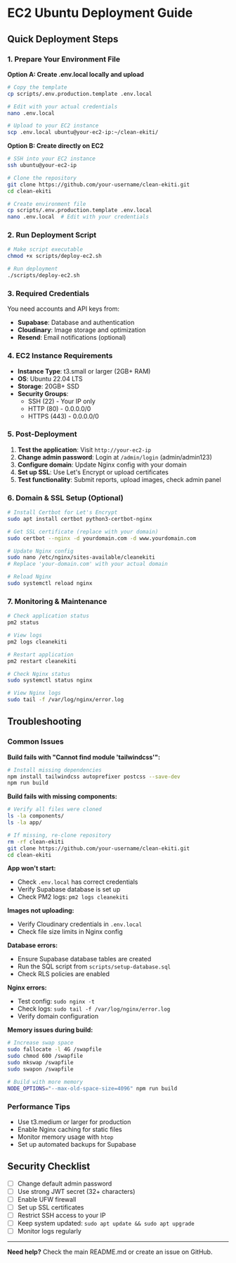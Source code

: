 # EC2 Ubuntu Deployment Guide

## Quick Deployment Steps

### 1. Prepare Your Environment File

**Option A: Create .env.local locally and upload**
```bash
# Copy the template
cp scripts/.env.production.template .env.local

# Edit with your actual credentials
nano .env.local

# Upload to your EC2 instance
scp .env.local ubuntu@your-ec2-ip:~/clean-ekiti/
```

**Option B: Create directly on EC2**
```bash
# SSH into your EC2 instance
ssh ubuntu@your-ec2-ip

# Clone the repository
git clone https://github.com/your-username/clean-ekiti.git
cd clean-ekiti

# Create environment file
cp scripts/.env.production.template .env.local
nano .env.local  # Edit with your credentials
```

### 2. Run Deployment Script
```bash
# Make script executable
chmod +x scripts/deploy-ec2.sh

# Run deployment
./scripts/deploy-ec2.sh
```

### 3. Required Credentials

You need accounts and API keys from:

- **Supabase**: Database and authentication
- **Cloudinary**: Image storage and optimization  
- **Resend**: Email notifications (optional)

### 4. EC2 Instance Requirements

- **Instance Type**: t3.small or larger (2GB+ RAM)
- **OS**: Ubuntu 22.04 LTS
- **Storage**: 20GB+ SSD
- **Security Groups**: 
  - SSH (22) - Your IP only
  - HTTP (80) - 0.0.0.0/0
  - HTTPS (443) - 0.0.0.0/0

### 5. Post-Deployment

1. **Test the application**: Visit `http://your-ec2-ip`
2. **Change admin password**: Login at `/admin/login` (admin/admin123)
3. **Configure domain**: Update Nginx config with your domain
4. **Set up SSL**: Use Let's Encrypt or upload certificates
5. **Test functionality**: Submit reports, upload images, check admin panel

### 6. Domain & SSL Setup (Optional)

```bash
# Install Certbot for Let's Encrypt
sudo apt install certbot python3-certbot-nginx

# Get SSL certificate (replace with your domain)
sudo certbot --nginx -d yourdomain.com -d www.yourdomain.com

# Update Nginx config
sudo nano /etc/nginx/sites-available/cleanekiti
# Replace 'your-domain.com' with your actual domain

# Reload Nginx
sudo systemctl reload nginx
```

### 7. Monitoring & Maintenance

```bash
# Check application status
pm2 status

# View logs
pm2 logs cleanekiti

# Restart application
pm2 restart cleanekiti

# Check Nginx status
sudo systemctl status nginx

# View Nginx logs
sudo tail -f /var/log/nginx/error.log
```

## Troubleshooting

### Common Issues

**Build fails with "Cannot find module 'tailwindcss'":**
```bash
# Install missing dependencies
npm install tailwindcss autoprefixer postcss --save-dev
npm run build
```

**Build fails with missing components:**
```bash
# Verify all files were cloned
ls -la components/
ls -la app/

# If missing, re-clone repository
rm -rf clean-ekiti
git clone https://github.com/your-username/clean-ekiti.git
cd clean-ekiti
```

**App won't start:**
- Check `.env.local` has correct credentials
- Verify Supabase database is set up
- Check PM2 logs: `pm2 logs cleanekiti`

**Images not uploading:**
- Verify Cloudinary credentials in `.env.local`
- Check file size limits in Nginx config

**Database errors:**
- Ensure Supabase database tables are created
- Run the SQL script from `scripts/setup-database.sql`
- Check RLS policies are enabled

**Nginx errors:**
- Test config: `sudo nginx -t`
- Check logs: `sudo tail -f /var/log/nginx/error.log`
- Verify domain configuration

**Memory issues during build:**
```bash
# Increase swap space
sudo fallocate -l 4G /swapfile
sudo chmod 600 /swapfile
sudo mkswap /swapfile
sudo swapon /swapfile

# Build with more memory
NODE_OPTIONS="--max-old-space-size=4096" npm run build
```

### Performance Tips

- Use t3.medium or larger for production
- Enable Nginx caching for static files
- Monitor memory usage with `htop`
- Set up automated backups for Supabase

## Security Checklist

- [ ] Change default admin password
- [ ] Use strong JWT secret (32+ characters)
- [ ] Enable UFW firewall
- [ ] Set up SSL certificates
- [ ] Restrict SSH access to your IP
- [ ] Keep system updated: `sudo apt update && sudo apt upgrade`
- [ ] Monitor logs regularly

---

**Need help?** Check the main README.md or create an issue on GitHub.